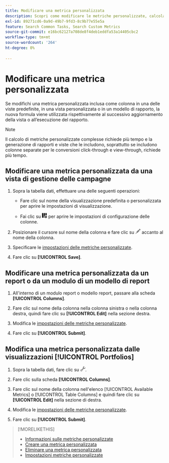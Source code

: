 ```yaml
---
title: Modificare una metrica personalizzata
description: Scopri come modificare le metriche personalizzate, calcolate dalle metriche standard.
exl-id: 89271cd6-0a9d-49b7-9fd3-8c9b77e55e5a
feature: Search Common Tasks, Search Custom Metrics
source-git-commit: e16bc62127a708de8f4deb1eddfa53a14405cbc2
workflow-type: tm+mt
source-wordcount: '264'
ht-degree: 0%

---
```


# Modificare una metrica personalizzata

Se modifichi una metrica personalizzata inclusa come colonna in una delle viste predefinite, in una vista personalizzata o in un modello di rapporto, la nuova formula viene utilizzata rispettivamente al successivo aggiornamento della vista o all’esecuzione del rapporto.

>[!NOTE]
>
>Il calcolo di metriche personalizzate complesse richiede più tempo e la generazione di rapporti e viste che le includono, soprattutto se includono colonne separate per le conversioni click-through e view-through, richiede più tempo.

## Modificare una metrica personalizzata da una vista di gestione delle campagne

1. Sopra la tabella dati, effettuare una delle seguenti operazioni:

   * Fare clic sul nome della visualizzazione predefinita o personalizzata per aprire le impostazioni di visualizzazione.

   * Fai clic su ![Colonne personalizzate](/help/search-social-commerce/assets/custom-columns.png "Colonne personalizzate") per aprire le impostazioni di configurazione delle colonne.

1. Posizionare il cursore sul nome della colonna e fare clic su ![Modifica](/help/search-social-commerce/assets/edit.png "Modifica") accanto al nome della colonna.

1. Specificare le [impostazioni delle metriche personalizzate](custom-metric-settings.md).

1. Fare clic su **[!UICONTROL Save]**.

## Modificare una metrica personalizzata da un report o da un modulo di un modello di report

1. All&#39;interno di un modulo report o modello report, passare alla scheda **[!UICONTROL Columns]**.

1. Fare clic sul nome della colonna nella colonna sinistra o nella colonna destra, quindi fare clic su **[!UICONTROL Edit]** nella sezione destra.

1. Modifica le [impostazioni delle metriche personalizzate](custom-metric-settings.md).

1. Fare clic su **[!UICONTROL Submit]**.

## Modifica una metrica personalizzata dalle visualizzazioni [!UICONTROL Portfolios]

1. Sopra la tabella dati, fare clic su ![Modifica visualizzazione selezionata](/help/search-social-commerce/assets/view-settings.png "Modifica visualizzazione selezionata").

1. Fare clic sulla scheda **[!UICONTROL Columns]**.

1. Fare clic sul nome della colonna nell&#39;elenco [!UICONTROL Available Metrics] o [!UICONTROL Table Columns] e quindi fare clic su **[!UICONTROL Edit]** nella sezione di destra.

1. Modifica le [impostazioni delle metriche personalizzate](custom-metric-settings.md).

1. Fare clic su **[!UICONTROL Submit]**.

>[!MORELIKETHIS]
>
>* [Informazioni sulle metriche personalizzate](custom-metric-about.md)
>* [Creare una metrica personalizzata](custom-metric-create.md)
>* [Eliminare una metrica personalizzata](custom-metric-delete.md)
>* [Impostazioni metriche personalizzate](custom-metric-settings.md)
